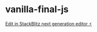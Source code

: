 # vanilla-final-js

[Edit in StackBlitz next generation editor ⚡️](https://stackblitz.com/~/github.com/harteh/vanilla-final-js)